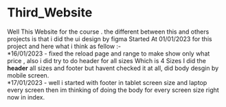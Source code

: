 # Third_Website
 Well This Website for the course . the different between this and others projects is that i did the ui design by figma
Started At 01/01/2023 for this project and here what i think as fellow :-<br>
*16/01/2023  - fixed the reload page and range to make show only what price , also i did try to do header for all sizes Which is 4 Sizes I did the <b>header</b> all     sizes and footer but havent checked it at all, did body desgin by mobile screen.<br>
*17/01/2023 - well i started with footer in tablet screen size and laptop every screen then im thinking of doing the body for every screen size right now in index.
